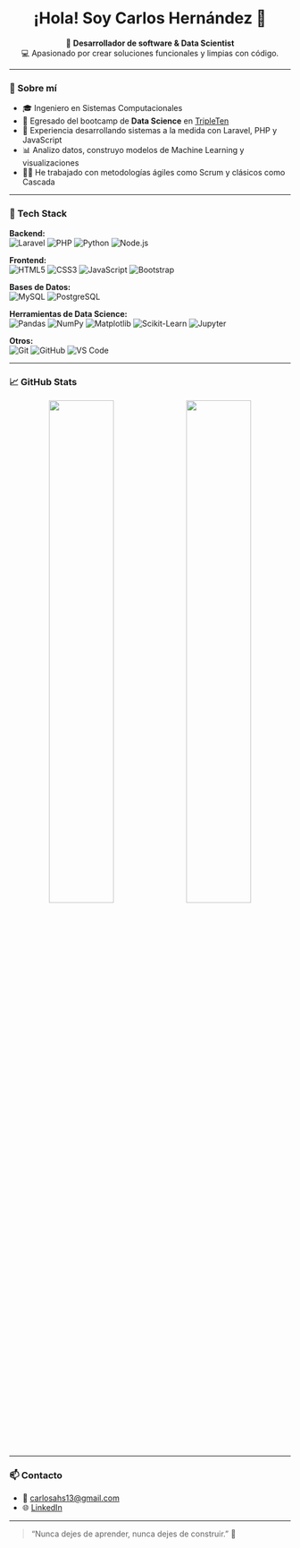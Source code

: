 <h1 align="center">¡Hola! Soy Carlos Hernández 👋</h1>

<p align="center">
  🧠 <strong>Desarrollador de software & Data Scientist</strong><br>
  💻 Apasionado por crear soluciones funcionales y limpias con código.
</p>

---

### 🚀 Sobre mí

- 🎓 Ingeniero en Sistemas Computacionales
- 🧠 Egresado del bootcamp de **Data Science** en [TripleTen](https://tripleten.com/)
- 💼 Experiencia desarrollando sistemas a la medida con Laravel, PHP y JavaScript
- 📊 Analizo datos, construyo modelos de Machine Learning y visualizaciones
- 👨‍💻 He trabajado con metodologías ágiles como Scrum y clásicos como Cascada

---

### 🧰 Tech Stack

**Backend:**  
![Laravel](https://img.shields.io/badge/-Laravel-red?style=flat-square&logo=laravel) ![PHP](https://img.shields.io/badge/-PHP-777BB4?style=flat-square&logo=php) ![Python](https://img.shields.io/badge/-Python-3776AB?style=flat-square&logo=python) ![Node.js](https://img.shields.io/badge/-Node.js-339933?style=flat-square&logo=nodedotjs)

**Frontend:**  
![HTML5](https://img.shields.io/badge/-HTML5-E34F26?style=flat-square&logo=html5) ![CSS3](https://img.shields.io/badge/-CSS3-1572B6?style=flat-square&logo=css3) ![JavaScript](https://img.shields.io/badge/-JavaScript-F7DF1E?style=flat-square&logo=javascript) ![Bootstrap](https://img.shields.io/badge/-Bootstrap-563D7C?style=flat-square&logo=bootstrap)

**Bases de Datos:**  
![MySQL](https://img.shields.io/badge/-MySQL-4479A1?style=flat-square&logo=mysql) ![PostgreSQL](https://img.shields.io/badge/-PostgreSQL-336791?style=flat-square&logo=postgresql)

**Herramientas de Data Science:**  
![Pandas](https://img.shields.io/badge/-Pandas-150458?style=flat-square&logo=pandas) ![NumPy](https://img.shields.io/badge/-NumPy-013243?style=flat-square&logo=numpy) ![Matplotlib](https://img.shields.io/badge/-Matplotlib-ffffff?style=flat-square&logo=matplotlib) ![Scikit-Learn](https://img.shields.io/badge/-scikit%20learn-F7931E?style=flat-square&logo=scikit-learn) ![Jupyter](https://img.shields.io/badge/-Jupyter-F37626?style=flat-square&logo=jupyter)

**Otros:**  
![Git](https://img.shields.io/badge/-Git-F05032?style=flat-square&logo=git) ![GitHub](https://img.shields.io/badge/-GitHub-181717?style=flat-square&logo=github) ![VS Code](https://img.shields.io/badge/-VS%20Code-007ACC?style=flat-square&logo=visual-studio-code)

---

### 📈 GitHub Stats

<p align="center">
  <img src="https://github-readme-stats.vercel.app/api?username=CarlosHdez13&show_icons=true&theme=radical" width="48%" />
  <img src="https://github-readme-streak-stats.herokuapp.com?user=CarlosHdez13&theme=radical&hide_border=false" width="48%" />
</p>

---

### 📫 Contacto

- 📧 carlosahs13@gmail.com  
- 🌐 [LinkedIn](https://linkedin.com/in/carlos-alberto-hernández/) 
  

---

> “Nunca dejes de aprender, nunca dejes de construir.” 🚀
